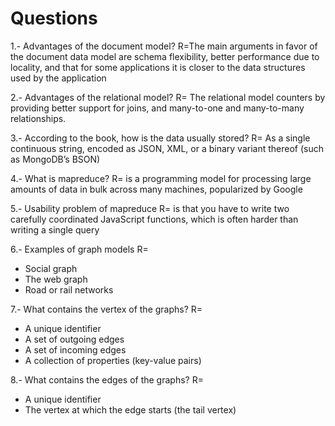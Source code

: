 # Questions
1.- Advantages of the document model?
  R=The main arguments in favor of the document data model are schema flexibility, better performance due to locality, and that for some applications it is closer to the data structures used by the application

2.- Advantages of the relational model?
  R= The relational model counters by providing better support for joins, and many-to-one and many-to-many relationships.

3.- According to the book, how is the data usually stored?
  R= As a single continuous string, encoded as JSON, XML, or a binary variant thereof (such as MongoDB’s BSON)

4.- What is mapreduce?
  R=  is a programming model for processing large amounts of data in bulk across many machines, popularized by Google

5.- Usability problem of mapreduce
  R= is that you have to write two carefully coordinated JavaScript functions, which is often harder than writing a single query

6.- Examples of graph models
  R=
- Social graph
- The web graph
- Road or rail networks

7.- What contains the vertex of the graphs?
  R=
- A unique identifier
- A set of outgoing edges
- A set of incoming edges
- A collection of properties (key-value pairs)

8.- What contains the edges of the graphs?
  R=
- A unique identifier
- The vertex at which the edge starts (the tail vertex) 
